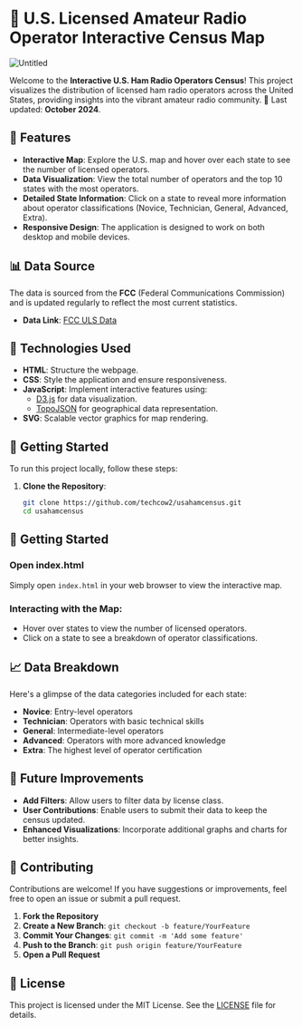 # 📡 U.S. Licensed Amateur Radio Operator Interactive Census Map

![Untitled](https://github.com/user-attachments/assets/99e58e68-c6e4-457b-b578-b793f0b45271)


Welcome to the **Interactive U.S. Ham Radio Operators Census**! This project visualizes the distribution of licensed ham radio operators across the United States, providing insights into the vibrant amateur radio community. 📅 Last updated: **October 2024**.

## 🌟 Features

- **Interactive Map**: Explore the U.S. map and hover over each state to see the number of licensed operators.
- **Data Visualization**: View the total number of operators and the top 10 states with the most operators.
- **Detailed State Information**: Click on a state to reveal more information about operator classifications (Novice, Technician, General, Advanced, Extra).
- **Responsive Design**: The application is designed to work on both desktop and mobile devices.

## 📊 Data Source

The data is sourced from the **FCC** (Federal Communications Commission) and is updated regularly to reflect the most current statistics. 

- **Data Link**: [FCC ULS Data](http://wireless.fcc.gov/uls/index.htm?job=transaction&page=weekly)

## 🎨 Technologies Used

- **HTML**: Structure the webpage.
- **CSS**: Style the application and ensure responsiveness.
- **JavaScript**: Implement interactive features using:
  - [D3.js](https://d3js.org/) for data visualization.
  - [TopoJSON](https://github.com/topojson/topojson) for geographical data representation.
- **SVG**: Scalable vector graphics for map rendering.

## 🚀 Getting Started

To run this project locally, follow these steps:

1. **Clone the Repository**:
   ```bash
   git clone https://github.com/techcow2/usahamcensus.git
   cd usahamcensus
## 📂 Getting Started

### Open index.html
Simply open `index.html` in your web browser to view the interactive map.

### Interacting with the Map:
- Hover over states to view the number of licensed operators.
- Click on a state to see a breakdown of operator classifications.

## 📈 Data Breakdown

Here's a glimpse of the data categories included for each state:
- **Novice**: Entry-level operators
- **Technician**: Operators with basic technical skills
- **General**: Intermediate-level operators
- **Advanced**: Operators with more advanced knowledge
- **Extra**: The highest level of operator certification

## 🎯 Future Improvements
- **Add Filters**: Allow users to filter data by license class.
- **User Contributions**: Enable users to submit their data to keep the census updated.
- **Enhanced Visualizations**: Incorporate additional graphs and charts for better insights.

## 🙌 Contributing

Contributions are welcome! If you have suggestions or improvements, feel free to open an issue or submit a pull request.

1. **Fork the Repository**
2. **Create a New Branch**: `git checkout -b feature/YourFeature`
3. **Commit Your Changes**: `git commit -m 'Add some feature'`
4. **Push to the Branch**: `git push origin feature/YourFeature`
5. **Open a Pull Request**

## 📜 License

This project is licensed under the MIT License. See the [LICENSE](LICENSE) file for details.
